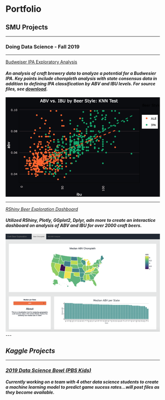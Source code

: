 # Portfolio

## SMU Projects
---
### Doing Data Science - Fall 2019
---
[Budweiser IPA Exploratory Analysis](/eda.html)
#### <i>An analysis of craft brewery data to analyze a potential for a Budwesier IPA. Key points include choropleth analysis with state consensus data in addition to defining IPA classification by ABV and IBU levels. For source files, see <a href="https://www.dropbox.com/s/yh5k5kcr9pb774v/DDS_Midterm.zip?dl=1">download</a>.<i>
<img src="images/dds_midterm1_thumbnail.png"/>

---
[RShiny Beer Exploration Dashboard](https://bstephan94.shinyapps.io/beer_dashboard/)
#### <i> Utilized RShiny, Plotly, GGplot2, Dplyr, adn more to create an interactice dashboard on analysis of ABV and IBU for over 2000 craft beers. <i>
<img src="images/beer_dashboard.png"/>
---

## Kaggle Projects
---
### [2019 Data Science Bowl (PBS Kids)](https://www.kaggle.com/c/data-science-bowl-2019)
#### <i>Currently working on a team with 4 other data science students to create a machine learning model to predict game sucess rates...will post files as they become available.<i>
  

